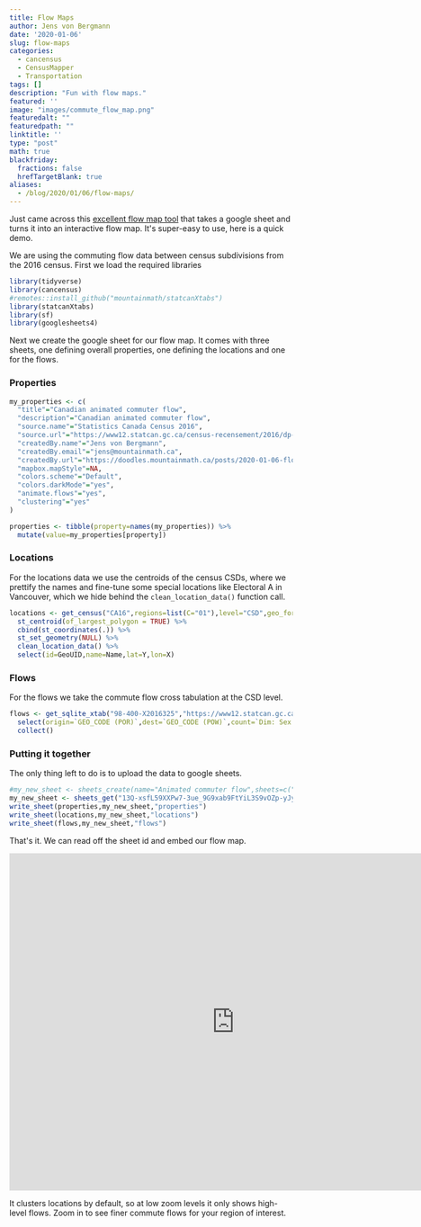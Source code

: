```yaml
---
title: Flow Maps
author: Jens von Bergmann
date: '2020-01-06'
slug: flow-maps
categories:
  - cancensus
  - CensusMapper
  - Transportation
tags: []
description: "Fun with flow maps."
featured: ''
image: "images/commute_flow_map.png"
featuredalt: ""
featuredpath: ""
linktitle: ''
type: "post"
math: true
blackfriday:
  fractions: false
  hrefTargetBlank: true
aliases:
  - /blog/2020/01/06/flow-maps/
---
```





Just came across this [excellent flow map tool](https://flowmap.blue) that takes a google sheet and turns it into an interactive flow map. It's super-easy to use, here is a quick demo.

We are using the commuting flow data between census subdivisions from the 2016 census. First we load the required libraries


```r
library(tidyverse)
library(cancensus)
#remotes::install_github("mountainmath/statcanXtabs")
library(statcanXtabs)
library(sf)
library(googlesheets4)
```

Next we create the google sheet for our flow map. It comes with three sheets, one defining overall properties, one defining the locations and one for the flows.

### Properties

```r
my_properties <- c(
  "title"="Canadian animated commuter flow",
  "description"="Canadian animated commuter flow",
  "source.name"="Statistics Canada Census 2016",
  "source.url"="https://www12.statcan.gc.ca/census-recensement/2016/dp-pd/dt-td/Rp-eng.cfm?LANG=E&APATH=3&DETAIL=0&DIM=0&FL=A&FREE=0&GC=0&GID=0&GK=0&GRP=1&PID=111332&PRID=10&PTYPE=109445&S=0&SHOWALL=0&SUB=0&Temporal=2017&THEME=125&VID=0&VNAMEE=&VNAMEF=",
  "createdBy.name"="Jens von Bergmann",
  "createdBy.email"="jens@mountainmath.ca",
  "createdBy.url"="https://doodles.mountainmath.ca/posts/2020-01-06-flow_maps"   ,
  "mapbox.mapStyle"=NA,
  "colors.scheme"="Default",
  "colors.darkMode"="yes",
  "animate.flows"="yes",
  "clustering"="yes"
)

properties <- tibble(property=names(my_properties)) %>%
  mutate(value=my_properties[property])
```

### Locations
For the locations data we use the centroids of the census CSDs, where we prettify the names and fine-tune some special locations like Electoral A in Vancouver, which we hide behind the `clean_location_data()` function call.


```r
locations <- get_census("CA16",regions=list(C="01"),level="CSD",geo_format = "sf") %>%
  st_centroid(of_largest_polygon = TRUE) %>%
  cbind(st_coordinates(.)) %>%
  st_set_geometry(NULL) %>%
  clean_location_data() %>%
  select(id=GeoUID,name=Name,lat=Y,lon=X)
```

### Flows
For the flows we take the commute flow cross tabulation at the CSD level.


```r
flows <- get_sqlite_xtab("98-400-X2016325","https://www12.statcan.gc.ca/census-recensement/2016/dp-pd/dt-td/CompDataDownload.cfm?LANG=E&PID=111332&OFT=CSV") %>%
  select(origin=`GEO_CODE (POR)`,dest=`GEO_CODE (POW)`,count=`Dim: Sex (3): Member ID: [1]: Total - Sex`) %>%
  collect()
```

### Putting it together
The only thing left to do is to upload the data to google sheets.


```r
#my_new_sheet <- sheets_create(name="Animated commuter flow",sheets=c("properties","locations","flows"))
my_new_sheet <- sheets_get("13Q-xsfL59XXPw7-3ue_9G9xab9FtYiL3S9vOZp-yJyY")
write_sheet(properties,my_new_sheet,"properties")
write_sheet(locations,my_new_sheet,"locations")
write_sheet(flows,my_new_sheet,"flows")
```

That's it. We can read off the sheet id and embed our flow map.

<iframe width="800" height="600" src="https://flowmap.blue/13Q-xsfL59XXPw7-3ue_9G9xab9FtYiL3S9vOZp-yJyY/embed" frameborder="0" allowfullscreen></iframe>

It clusters locations by default, so at low zoom levels it only shows high-level flows. Zoom in to see finer commute flows for your region of interest.

